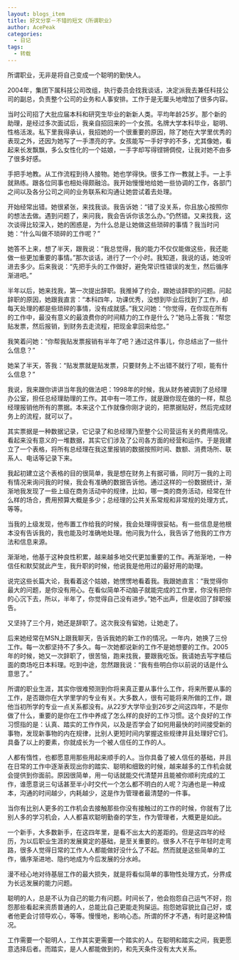 ```yaml
---
layout: blogs_item
title: 好文分享－不错的短文《所谓职业》
author: AcePeak
categories:
  - 日记
tags:
  - 转载
---
```


所谓职业，无非是将自己变成一个聪明的勤快人。


2004年，集团下属科技公司改组，执行委员会找我谈话，决定派我去兼任科技公司的副总，负责整个公司的业务和人事安排。工作于是无厘头地增加了很多内容。


当时公司招了大批应届本科和研究生毕业的新新人类。平均年龄25岁。那个新的助理，是经过多次面试后，我亲自招回来的一个女孩。名牌大学本科毕业，聪明、性格活泼。私下里我得承认，我招她的一个很重要的原因，除了她在大学里优秀的表现之外，还因为她写了一手漂亮的字。女孩能写一手好字的不多，尤其像她，看起来长发飘飘，多么女性化的一个姑娘，一手字却写得铿锵倜傥，让我对她不由多了很多好感。


手把手地教。从工作流程到待人接物。她也学得快。很多工作一教就上手。一上手就熟练。跟各位同事也相处得颇融洽。我开始慢慢地给她一些协调的工作，各部门之间以及各分公司之间的业务联系和沟通让她尝试着去处理。


开始经常出错。她很紧张，来找我谈。我告诉她：“错了没关系，你且放心按照你的想法去做。遇到问题了，来问我，我会告诉你该怎么办。”仍然错。又来找我，这次谈得比较深入，她的困惑是，为什么总是让她做这些琐碎的事情？我当时问她：“什么叫做不琐碎的工作呢？”


她答不上来，想了半天，跟我说：“我总觉得，我的能力不仅仅能做这些，我还能做一些更加重要的事情。”那次谈话，进行了一个小时。我知道，我说的话，她没听进去多少。后来我说：“先把手头的工作做好，避免常识性错误的发生，然后循序渐进吧。”


半年以后，她来找我，第一次提出辞职。我推掉了约会，跟她谈辞职的问题。问起辞职的原因，她跟我直言：“本科四年，功课优秀，没想到毕业后找到了工作，却每天处理的都是些琐碎的事情，没有成就感。”我又问她：“你觉得，在你现在所有的工作中，最没有意义的最浪费你的时间精力的工作是什么？”她马上答我：“帮您贴发票，然后报销，到财务去走流程，把现金拿回来给您。”


我笑着问她：“你帮我贴发票报销有半年了吧？通过这件事儿，你总结出了一些什么信息？”


她呆了半天，答我：“贴发票就是贴发票，只要财务上不出错不就行了呗，能有什么信息？”


我说，我来跟你讲讲当年我的做法吧：1998年的时候，我从财务被调到了总经理办公室，担任总经理助理的工作。其中有一项工作，就是跟你现在做的一样，帮总经理报销他所有的票据。本来这个工作就像你刚才说的，把票据贴好，然后完成财务上的流程，就可以了。


其实票据是一种数据记录，它记录了和总经理乃至整个公司营运有关的费用情况。看起来没有意义的一堆数据，其实它们涉及了公司各方面的经营和运作。于是我建立了一个表格，将所有总经理在我这里报销的数据按照时间、数额、消费场所、联系人、电话等记录下来。


我起初建立这个表格的目的很简单，我是想在财务上有据可循，同时万一我的上司有情况来询问我的时候，我会有准确的数据告诉他。通过这样的一份数据统计，渐渐地我发现了一些上级在商务活动中的规律，比如，哪一类的商务活动，经常在什么样的场合，费用预算大概是多少；总经理的公共关系常规和非常规的处理方式，等等。


当我的上级发现，他布置工作给我的时候，我会处理得很妥帖。有一些信息是他根本没有告诉我的，我也能及时准确地处理。他问我为什么，我告诉了他我的工作方法和信息来源。


渐渐地，他基于这种良性积累，越来越多地交代更加重要的工作。再渐渐地，一种信任和默契就此产生，我升职的时候，他说我是他用过的最好用的助理。


说完这些长篇大论，我看着这个姑娘，她愣愣地看着我。我跟她直言：“我觉得你最大的问题，是你没有用心。在看似简单不动脑子就能完成的工作里，你没有把你的心沉下去，所以，半年了，你觉得自己没有进步。”她不出声，但是收回了辞职报告。


又坚持了三个月，她还是辞职了。这次我没有留她，让她走了。


后来她经常在MSN上跟我聊天，告诉我她的新工作的情况。一年内，她换了三份工作。每一次都坚持不了多久。每一次她都说新的工作不是她想要的工作。2005年的时候，她又一次辞职了，很苦恼，跑来找我，要跟我吃饭。我请她去写字楼后面的商场吃日本料理。吃到中途，忽然跟我说：“我有些明白你以前说的话是什么意思了。”


所谓的职业生涯，其实你很难预测到你将来真正要从事什么工作，将来所要从事的工作，是否跟你在大学里学的专业有关。大多数人，很有可能将来所做的工作，跟他当初所学的专业一点关系都没有。从22岁大学毕业到26岁之间这四年，不是你做了什么，重要的是你在工作中养成了怎么样的良好的工作习惯。这个良好的工作习惯指的是：认真、踏实的工作作风，以及是否学会了如何用最快的时间接受新的事物，发现新事物的内在规律，比别人更短时间内掌握这些规律并且处理好它们。具备了以上的要素，你就成长为一个被人信任的工作的人。


人都有惰性，也都愿意用那些用起来顺手的人。当你具备了被人信任的基础，并且在日常的工作中逐渐表现出你的踏实、聪明和细致的时候，越来越多的工作机会就会提供到你面前。原因很简单，用一句话就能交代清楚并且能被你顺利完成的工作，谁愿意说三句话甚至半小时交代一个怎么都不明白的人呢？沟通也是一种成本，沟通的时间越少，内耗越少，这是作为管理者最清楚的一件事。


当你有比别人更多的工作机会去接触那些你没有接触过的工作的时候，你就有了比别人多的学习机会，人人都喜欢聪明勤奋的学生，作为管理者，大概更是如此。


一个新手，大多数新手，在这四年里，是看不出太大的差距的。但是这四年的经历，为以后职业生涯的发展奠定的基础，是至关重要的。很多人不在乎年轻时走弯路，很多人觉得日常的工作人人都能做好没什么了不起。然而就是这些简单的工作，循序渐进地、隐约地成为今后发展的分水岭。


漫不经心地对待基层工作的最大损失，就是将看似简单的事物性处理方式，分界成为长远发展的能力问题。


聪明的人，总是不认为自己的能力有问题。时间长了，他会抱怨自己运气不好，抱怨那些看起来资质普通的人，总能比自己更能走狗屎运。抱怨她容貌比自己好，或者他更会讨领导欢心，等等。慢慢地，影响心态。所谓的怀才不遇，有时是这种情况。


工作需要一个聪明人，工作其实更需要一个踏实的人。在聪明和踏实之间，我更愿意选择后者。而踏实，是人人都能做到的，和先天条件没有太大关系。

